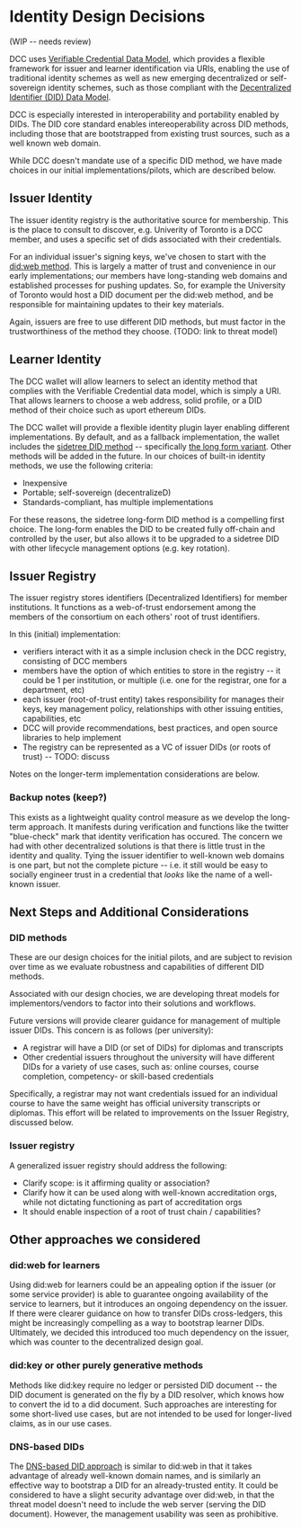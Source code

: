 # Identity Design Decisions

(WIP -- needs review)

DCC uses [Verifiable Credential Data Model](https://w3c.github.io/vc-data-model/), which provides a flexible framework for issuer and learner identification via URIs, enabling the use of traditional identity schemes as well as new emerging decentralized or self-sovereign identity schemes, such as those compliant with the [Decentralized Identifier (DID) Data Model](https://w3c.github.io/did-core/). 

DCC is especially interested in interoperability and portability enabled by DIDs. The DID core standard enables intereoperability across DID methods, including those that are bootstrapped from existing trust sources, such as a well known web domain.

While DCC doesn't mandate use of a specific DID method, we have made choices in our initial implementations/pilots, which are described below. 

## Issuer Identity

The issuer identity registry is the authoritative source for membership. This is the place to consult to discover, e.g. Univerity of Toronto is a DCC member, and uses a specific set of dids associated with their credentials.

For an individual issuer's signing keys, we've chosen to start with the [did:web method](https://w3c-ccg.github.io/did-method-web/). This is largely a matter of trust and convenience in our early implementations; our members have long-standing web domains and established processes for pushing updates. So, for example the University of Toronto would host a DID document per the did:web method, and be responsible for maintaining updates to their key materials.

Again, issuers are free to use different DID methods, but must factor in the trustworthiness of the method they choose. (TODO: link to threat model)

## Learner Identity

The DCC wallet will allow learners to select an identity method that complies with the Verifiable Credential data model, which is simply a URI. That allows learners to choose a web address, solid profile, or a DID method of their choice such as uport ethereum DIDs. 

The DCC wallet will provide a flexible identity plugin layer enabling different implementations. By default, and as a fallback implementation, the wallet includes the [sidetree DID method](https://identity.foundation/sidetree/spec/) --  specifically  [the long form variant](https://identity.foundation/sidetree/spec/#long-form-did-uris). Other methods will be added in the future. In our choices of built-in identity methods, we use the following criteria:

- Inexpensive
- Portable; self-sovereign (decentralizeD)
- Standards-compliant, has multiple implementations

For these reasons, the sidetree long-form DID method is a compelling first choice. The long-form enables the DID to be created fully off-chain and controlled by the user, but also allows it to be upgraded to a sidetree DID with other lifecycle management options (e.g. key rotation).

## Issuer Registry

The issuer registry stores identifiers (Decentralized Identifiers) for member institutions. It functions as a web-of-trust endorsement among the members of the consortium on each others' root of trust identifiers. 

In this (initial) implementation:
- verifiers interact with it as a simple inclusion check in the DCC registry, consisting of DCC members
- members have the option of which entities to store in the registry -- it could be 1 per institution, or multiple (i.e. one for the registrar, one for a department, etc)
- each issuer (root-of-trust entity) takes responsibility for manages their keys, key management policy, relationships with other issuing entities, capabilities, etc
- DCC will provide recommendations, best practices, and open source libraries to help implement
- The registry can be represented as a VC of issuer DIDs (or roots of trust) -- TODO: discuss


Notes on the longer-term implementation considerations are below.

### Backup notes (keep?)

This exists as a lightweight quality control measure as we develop the long-term approach. It manifests during verification and functions like the twitter "blue-check" mark that identity verification has occured. The concern we had with other decentralized solutions is that there is little trust in the identity and quality. Tying the issuer identifier to well-known web domains is one part, but not the complete picture -- i.e. it still would be easy to socially engineer trust in a credential that _looks_ like the name of a well-known issuer.


## Next Steps and Additional Considerations

### DID methods

These are our design choices for the initial pilots, and are subject to revision over time as we evaluate robustness and capabilities of different DID methods. 

Associated with our design chocies, we are developing threat models for implementors/vendors to factor into their solutions and workflows.

Future versions will provide clearer guidance for management of multiple issuer DIDs. This concern is as follows (per university):
- A registrar will have a DID (or set of DIDs) for diplomas and transcripts
- Other credential issuers throughout the university will have different DIDs for a variety of use cases, such as: online courses, course completion, competency- or skill-based credentials

Specifically, a registrar may not want credentials issued for an individual course to have the same weight has official university transcripts or diplomas. This effort will be related to improvements on the Issuer Registry, discussed below.

### Issuer registry

A generalized issuer registry should address the following:
- Clarify scope: is it affirming quality or association? 
- Clarify how it can be used along with well-known accreditation orgs, while not dictating functioning as part of accreditation orgs
- It should enable inspection of a root of trust chain / capabilities?

## Other approaches we considered

### did:web for learners

Using did:web for learners could be an appealing option if the issuer (or some service provider) is able to guarantee ongoing availability of the service to learners, but it introduces an ongoing dependency on the issuer. If there were clearer guidance on how to transfer DIDs cross-ledgers, this might be increasingly compelling as a way to bootstrap learner DIDs. Ultimately, we decided this introduced too much dependency on the issuer, which was counter to the decentralized design goal.

### did:key or other purely generative methods
Methods like did:key require no ledger or persisted DID document -- the DID document is generated on the fly by a DID resolver, which knows how to convert the id to a did document. Such approaches are interesting for some short-lived use cases, but are not intended to be used for longer-lived claims, as in our use cases.

### DNS-based DIDs

The [DNS-based DID approach](https://tools.ietf.org/html/draft-mayrhofer-did-dns-01) is similar to did:web in that it takes advantage of already well-known domain names, and is similarly an effective way to bootstrap a DID for an already-trusted entity. It could be considered to have a slight security advantage over did:web, in that the threat model doesn't need to include the web server (serving the DID document). However, the management usability was seen as prohibitive.



